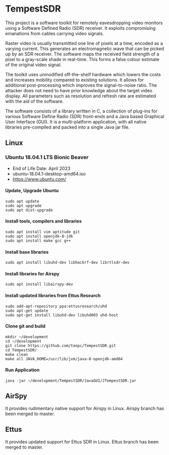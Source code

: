 TempestSDR
=============

This project is a software toolkit for remotely eavesdropping video monitors using a Software Defined Radio (SDR) receiver. It exploits compromising emanations from cables carrying video signals.

Raster video is usually transmitted one line of pixels at a time, encoded as a varying current. This generates an electromagnetic wave that can be picked up by an SDR receiver. The software maps the received field strength of a pixel to a gray-scale shade in real-time. This forms a false colour estimate of the original video signal.

The toolkit uses unmodified off-the-shelf hardware which lowers the costs and increases mobility compared to existing solutions. It allows for additional post-processing which improves the signal-to-noise ratio. The attacker does not need to have prior knowledge about the target video display. All parameters such as resolution and refresh rate are estimated with the aid of the software. 

The software consists of a library written in C, a collection of plug-ins for various Software Define Radio (SDR) front-ends and a Java based Graphical User Interface (GUI). It is a multi-platform application, with all native libraries pre-compiled and packed into a single Java jar file.

Linux
-----
### Ubuntu 18.04.1 LTS Bionic Beaver 
- End of Life Date: April 2023
- ubuntu-18.04.1-desktop-amd64.iso
- https://www.ubuntu.com/

#### Update, Upgrade Ubuntu
```
sudo apt update
sudo apt upgrade
sudo apt dist-upgrade
```

#### Install tools, compilers and libraries
```
sudo apt install vim aptitude git
sudo apt install openjdk-8-jdk
sudo apt install make gcc g++
```

#### Install base libraries
```
sudo apt install libuhd-dev libhackrf-dev librtlsdr-dev
```

#### Install libraries for Airspy
```
sudo apt install libairspy-dev
```

#### Install updated libraries from Ettus Research
```
sudo add-apt-repository ppa:ettusresearch/uhd
sudo apt-get update
sudo apt-get install libuhd-dev libuhd003 uhd-host
```

#### Clone git and build
```
mkdir ~/development
cd ~/development
git clone https://github.com/tanpc/TempestSDR.git
cd TempestSDR/
make clean
make all JAVA_HOME=/usr/lib/jvm/java-8-openjdk-amd64
```

#### Run Application
```
java -jar ~/development/TempestSDR/JavaGUI/JTempestSDR.jar 
```


AirSpy
------
It provides rudimentary native support for Airspy in Linux.
Airspy branch has been merged to master.

Ettus
------
It provides updated support for Ettus SDR in Linux.
Ettus branch has been merged to master.
